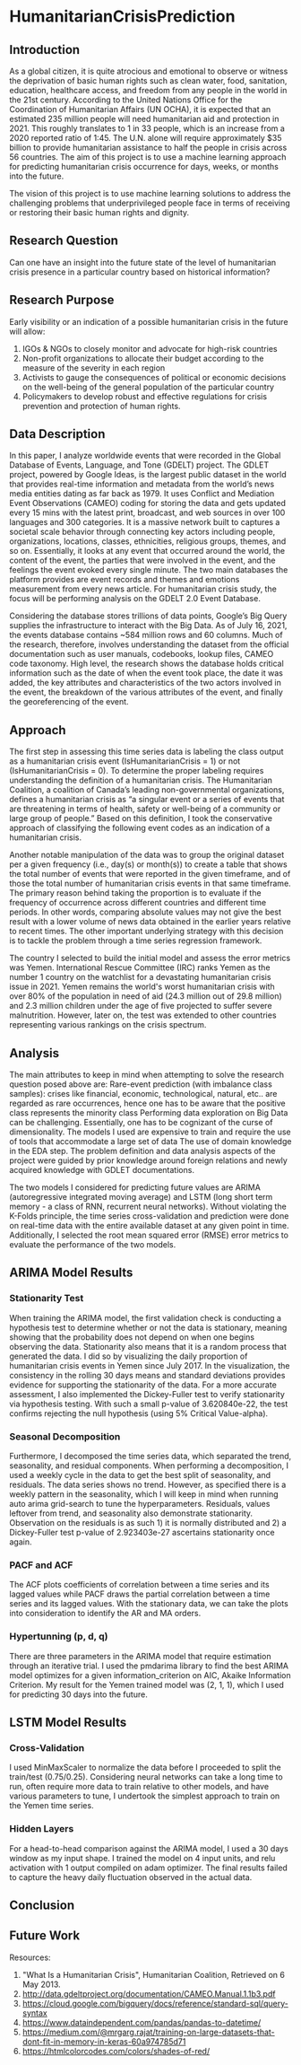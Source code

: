 # HumanitarianCrisisPrediction



## Introduction 
As a global citizen, it is quite atrocious and emotional to observe or witness the deprivation of basic human rights such as clean water, food, sanitation, education, healthcare access, and freedom from any people in the world in the 21st century. According to the United Nations Office for the Coordination of Humanitarian Affairs (UN OCHA), it is expected that an estimated 235 million people will need humanitarian aid and protection in 2021. This roughly translates to 1 in 33 people, which is an increase from a 2020 reported ratio of 1:45. The U.N. alone will require approximately $35 billion to provide humanitarian assistance to half the people in crisis across 56 countries. The aim of this project is to use a machine learning approach for predicting humanitarian crisis occurrence for days, weeks, or months into the future. 
 
The vision of this project is to use machine learning solutions to address the challenging problems that underprivileged people face in terms of receiving or restoring their basic human rights and dignity. 
 
## Research Question
Can one have an insight into the future state of the level of humanitarian crisis presence in a particular country based on historical information?
 
## Research Purpose
Early visibility or an indication of a possible humanitarian crisis in the future will allow:
1. IGOs & NGOs to closely monitor and advocate for high-risk countries 
2. Non-profit organizations to allocate their budget according to the measure of the severity in each region
3. Activists to gauge the consequences of political or economic decisions on the well-being of the general population of the particular country
4. Policymakers to develop robust and effective regulations for crisis prevention and protection of human rights.
 
 
## Data Description
In this paper, I analyze worldwide events that were recorded in the Global Database of Events, Language, and Tone (GDELT) project. The GDLET project, powered by Google Ideas, is the largest public dataset in the world that provides real-time information and metadata from the world’s news media entities dating as far back as 1979. It uses Conflict and Mediation Event Observations (CAMEO) coding for storing the data and gets updated every 15 mins with the latest print, broadcast, and web sources in over 100 languages and 300 categories. It is a massive network built to captures a societal scale behavior through connecting key actors including people, organizations, locations, classes, ethnicities, religious groups, themes, and so on. Essentially, it looks at any event that occurred around the world, the content of the event, the parties that were involved in the event, and the feelings the event evoked every single minute. The two main databases the platform provides are event records and themes and emotions measurement from every news article. For humanitarian crisis study, the focus will be performing analysis on the GDELT 2.0 Event Database.
 
Considering the database stores trillions of data points, Google’s Big Query supplies the infrastructure to interact with the Big Data. As of July 16, 2021, the events database contains ~584 million rows and 60 columns. Much of the research, therefore, involves understanding the dataset from the official documentation such as user manuals, codebooks, lookup files, CAMEO code taxonomy. High level, the research shows the database holds critical information such as the date of when the event took place, the date it was added, the key attributes and characteristics of the two actors involved in the event, the breakdown of the various attributes of the event, and finally the georeferencing of the event. 
 
  
## Approach
The first step in assessing this time series data is labeling the class output as a humanitarian crisis event (IsHumanitarianCrisis = 1) or not (IsHumanitarianCrisis = 0). To determine the proper labeling requires understanding the definition of a humanitarian crisis. The Humanitarian Coalition, a coalition of Canada’s leading non-governmental organizations, defines a humanitarian crisis as “a singular event or a series of events that are threatening in terms of health, safety or well-being of a community or large group of people.” Based on this definition, I took the conservative approach of classifying the following event codes as an indication of a humanitarian crisis. 

Another notable manipulation of the data was to group the original dataset per a given frequency (i.e., day(s) or month(s)) to create a table that shows the total number of events that were reported in the given timeframe, and of those the total number of humanitarian crisis events in that same timeframe. The primary reason behind taking the proportion is to evaluate if the frequency of occurrence across different countries and different time periods. In other words, comparing absolute values may not give the best result with a lower volume of news data obtained in the earlier years relative to recent times. The other important underlying strategy with this decision is to tackle the problem through a time series regression framework. 
 
The country I selected to build the initial model and assess the error metrics was Yemen. International Rescue Committee (IRC) ranks Yemen as the number 1 country on the watchlist for a devastating humanitarian crisis issue in 2021. Yemen remains the world's worst humanitarian crisis with over 80% of the population in need of aid (24.3 million out of 29.8 million) and  2.3 million children under the age of five projected to suffer severe malnutrition. However, later on, the test was extended to other countries representing various rankings on the crisis spectrum. 
 
 
## Analysis
The main attributes to keep in mind when attempting to solve the research question posed above are: 
Rare-event prediction (with imbalance class samples): crises like financial, economic, technological, natural, etc.. are regarded as rare occurrences, hence one has to be aware that the positive class represents the minority class
Performing data exploration on Big Data can be challenging. Essentially, one has to be cognizant of the curse of dimensionality. The models I used are expensive to train and require the use of tools that accommodate a large set of data
The use of domain knowledge in the EDA step. The problem definition and data analysis aspects of the project were guided by prior knowledge around foreign relations and newly acquired knowledge with GDLET documentations.
 
The two models I considered for predicting future values are ARIMA (autoregressive integrated moving average) and LSTM (long short term memory - a class of RNN, recurrent neural networks). Without violating the K-Folds principle, the time series cross-validation and prediction were done on real-time data with the entire available dataset at any given point in time. Additionally, I selected the root mean squared error (RMSE) error metrics to evaluate the performance of the two models. 
 
## ARIMA Model Results
### Stationarity Test
When training the ARIMA model, the first validation check is conducting a hypothesis test to determine whether or not the data is stationary, meaning showing that the probability does not depend on when one begins observing the data. Stationarity also means that it is a random process that generated the data. I did so by visualizing the daily proportion of humanitarian crisis events in Yemen since July 2017. In the visualization, the consistency in the rolling 30 days means and standard deviations provides evidence for supporting the stationarity of the data. For a more accurate assessment, I also implemented the Dickey-Fuller test to verify stationarity via hypothesis testing. With such a small p-value of 3.620840e-22, the test confirms rejecting the null hypothesis (using 5% Critical Value-alpha). 
 
### Seasonal Decomposition
Furthermore, I decomposed the time series data, which separated the trend, seasonality, and residual components. When performing a decomposition, I used a weekly cycle in the data to get the best split of seasonality, and residuals. The data series shows no trend. However, as specified there is a weekly pattern in the seasonality, which I will keep in mind when running auto arima grid-search to tune the hyperparameters. Residuals, values leftover from trend, and seasonality also demonstrate stationarity. Observation on the residuals is as such 1) it is normally distributed and 2) a Dickey-Fuller test p-value of 2.923403e-27 ascertains stationarity once again. 
 
### PACF and ACF
The ACF plots coefficients of correlation between a time series and its lagged values while PACF draws the partial correlation between a time series and its lagged values. With the stationary data, we can take the plots into consideration to identify the AR and MA orders. 
 
### Hypertunning (p, d, q)
There are three parameters in the ARIMA model that require estimation through an iterative trial. I used the pmdarima library to find the best ARIMA model optimizes for a given information_criterion on AIC, Akaike Information Criterion. My result for the Yemen trained model was (2, 1, 1), which I used for predicting 30 days into the future. 
 
## LSTM Model Results  
### Cross-Validation
I used MinMaxScaler to normalize the data before I proceeded to split the train/test (0.75/0.25). Considering neural networks can take a long time to run, often require more data to train relative to other models, and have various parameters to tune, I undertook the simplest approach to train on the Yemen time series. 
 
### Hidden Layers
For a head-to-head comparison against the ARIMA model, I used a 30 days window as my input shape. I trained the model on 4 input units, and relu activation with 1 output compiled on adam optimizer. The final results failed to capture the heavy daily fluctuation observed in the actual data. 
 
 
## Conclusion

 
 
## Future Work





Resources: 
 1) "What Is a Humanitarian Crisis", Humanitarian Coalition, Retrieved on 6 May 2013.
 2) http://data.gdeltproject.org/documentation/CAMEO.Manual.1.1b3.pdf
 3) https://cloud.google.com/bigquery/docs/reference/standard-sql/query-syntax
 4) https://www.dataindependent.com/pandas/pandas-to-datetime/
 5) https://medium.com/@mrgarg.rajat/training-on-large-datasets-that-dont-fit-in-memory-in-keras-60a974785d71
 6) https://htmlcolorcodes.com/colors/shades-of-red/ 
